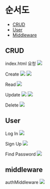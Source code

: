 # 순서도

- [CRUD](#crud)
- [User](#user)
- [Middleware](#middleware)

## CRUD 

index.html 요청
<img src='https://user-images.githubusercontent.com/87258182/179981575-f33adff5-35ff-44de-91ac-c8fc4d161c2f.png'>

Create
<img src='https://user-images.githubusercontent.com/87258182/179980551-246c1c17-afab-491a-b6c6-2ff86edb0112.png'>
<img src='https://user-images.githubusercontent.com/87258182/179980837-00301e41-25d1-4f9e-a51a-578d8ec0e2cf.png'>

Read
<img src='https://user-images.githubusercontent.com/87258182/179980365-88fc084c-90c7-4c22-ad55-82d6534be2a2.png'>

Update
<img src='https://user-images.githubusercontent.com/87258182/179981208-f0bb7a7e-c1cb-43a8-a571-95a94537000a.png'>
<img src='https://user-images.githubusercontent.com/87258182/179981356-214203ab-8e51-402f-b665-6bb1e07c1783.png'>

Delete
<img src='https://user-images.githubusercontent.com/87258182/179981065-6e2f7000-3c2d-4f51-89f3-89aac0d0a925.png'>

## User

Log In
<img src='https://user-images.githubusercontent.com/87258182/180194409-2870ca36-2f0d-40f8-b391-366e78fe0c54.png'>

Sign Up
<img src='https://user-images.githubusercontent.com/87258182/180194211-237e6426-34d1-4d12-b6f9-8a6a8eca3a5d.png'>

Find Password
<img src='https://user-images.githubusercontent.com/87258182/180593468-a1891436-aa92-42a3-adb3-eb7d85f1ff32.png'>

## middleware

authMiddleware
<img src='https://user-images.githubusercontent.com/87258182/180593432-06361bad-8be9-4f48-bb7e-080b447cb4d4.png'>

